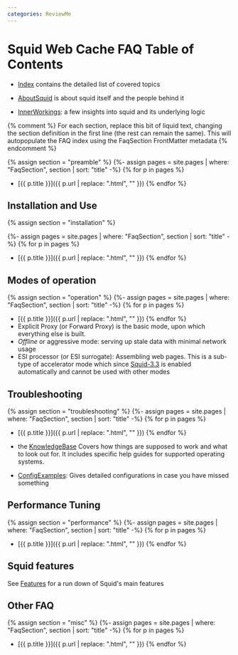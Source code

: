 ```yaml
---
categories: ReviewMe
---
```

# Squid Web Cache FAQ Table of Contents

  - [Index](/SquidFaq/FaqIndex)
    contains the detailed list of covered topics

  - [AboutSquid](/SquidFaq/AboutSquid)
    is about squid itself and the people behind it

  - [InnerWorkings](/SquidFaq/InnerWorkings):
    a few insights into squid and its underlying logic

{% comment %}
For each section, replace this bit of liquid text, changing
the section definition in the first line (the rest can
remain the same). This will autopopulate the FAQ index using
the FaqSection FrontMatter metadata
{% endcomment %}

{% assign section = "preamble" %}
{%- assign pages = site.pages | where: "FaqSection", section | sort: "title" -%}
{% for p in pages %}
- [{{ p.title }}]({{ p.url | replace: ".html", "" }})
{% endfor %}

## Installation and Use

{% assign section = "installation" %}

{%- assign pages = site.pages | where: "FaqSection", section | sort: "title" -%}
{% for p in pages %}
- [{{ p.title }}]({{ p.url | replace: ".html", "" }})
{% endfor %}

## Modes of operation

{% assign section = "operation" %}
{%- assign pages = site.pages | where: "FaqSection", section | sort: "title" -%}
{% for p in pages %}
- [{{ p.title }}]({{ p.url | replace: ".html", "" }})
{% endfor %}
- Explicit Proxy (or Forward Proxy) is the basic mode, upon which
  everything else is built.
- *Offline* or aggressive mode: serving up stale data with
  minimal network usage
- ESI processor (or ESI surrogate): Assembling web pages.
  This is a sub-type of accelerator mode which since
  [Squid-3.3](/Releases/Squid-3.3)
  is enabled automatically and cannot be used with other modes

## Troubleshooting
{% assign section = "troubleshooting" %}
{%- assign pages = site.pages | where: "FaqSection", section | sort: "title" -%}
{% for p in pages %}
- [{{ p.title }}]({{ p.url | replace: ".html", "" }})
{% endfor %}

- the [KnowledgeBase](/KnowledgeBase)
  Covers how things are supposed to work and what to look out for. It includes specific help guides for supported operating systems.
- [ConfigExamples](/ConfigExamples):
  Gives detailed configurations in case you have missed something

## Performance Tuning
{% assign section = "performance" %}
{%- assign pages = site.pages | where: "FaqSection", section | sort: "title" -%}
{% for p in pages %}
- [{{ p.title }}]({{ p.url | replace: ".html", "" }})
{% endfor %}

## Squid features

See [Features](/Features) for a run down of Squid's main features

## Other FAQ
{% assign section = "misc" %}
{%- assign pages = site.pages | where: "FaqSection", section | sort: "title" -%}
{% for p in pages %}
- [{{ p.title }}]({{ p.url | replace: ".html", "" }})
{% endfor %}
